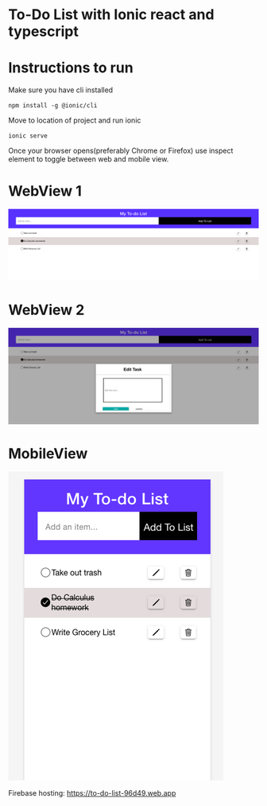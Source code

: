 # To-Do List with Ionic react and typescript

# Instructions to run
Make sure you have cli installed
```
npm install -g @ionic/cli
```

Move to location of project and run ionic
```
ionic serve
```

Once your browser opens(preferably Chrome or Firefox) use inspect element to toggle between web and mobile view.

# WebView 1
<img src='https://github.com/jvvalente/To-Do-List-IonicReact-Typescript/blob/main/screenshots/WebView_1.png' title='WebView 1' width=''/>

# WebView 2
<img src='https://github.com/jvvalente/To-Do-List-IonicReact-Typescript/blob/main/screenshots/WebView_2.png' title='WebView 2' width=''/>
                                                                                                                                      
# MobileView
<img src='https://github.com/jvvalente/To-Do-List-IonicReact-Typescript/blob/main/screenshots/MobileView.png' title='MobileView' width=''/>

Firebase hosting: https://to-do-list-96d49.web.app
